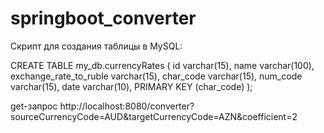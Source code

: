 # springboot_converter

Скрипт для создания таблицы в MySQL:

CREATE TABLE my_db.currencyRates (
  id varchar(15),
  name varchar(100),
  exchange_rate_to_ruble varchar(15),
  char_code varchar(15),
  num_code varchar(15),
  date varchar(10),
  PRIMARY KEY (char_code)
);

get-запрос
http://localhost:8080/converter?sourceCurrencyCode=AUD&targetCurrencyCode=AZN&coefficient=2
